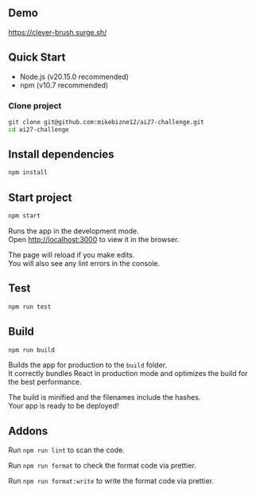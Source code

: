 ## Demo

https://clever-brush.surge.sh/

## Quick Start

- Node.js (v20.15.0 recommended)
- npm (v10.7 recommended)

### Clone project

```bash
git clone git@github.com:mikebizne12/ai27-challenge.git
cd ai27-challenge 
```

## Install dependencies

```bash
npm install
```

## Start project

```bash
npm start
```

Runs the app in the development mode.\
Open [http://localhost:3000](http://localhost:3000) to view it in the browser.

The page will reload if you make edits.\
You will also see any lint errors in the console.

## Test

```bash
npm run test
```

## Build

```bash
npm run build
```

Builds the app for production to the `build` folder.\
It correctly bundles React in production mode and optimizes the build for the best performance.

The build is minified and the filenames include the hashes.\
Your app is ready to be deployed!
 
## Addons

Run `npm run lint` to scan the code.

Run `npm run format` to check the format code via prettier.

Run `npm run format:write` to write the format code via prettier.
